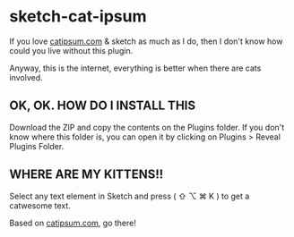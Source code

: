 sketch-cat-ipsum
================

If you love [catipsum.com](http://catipsum.com) &amp; sketch as much as I do, then I don't know how could you live without this plugin.

Anyway, this is the internet, everything is better when there are cats involved.

## OK, OK. HOW DO I INSTALL THIS
Download the ZIP and copy the contents on the Plugins folder. If you don't know where this folder is, you can open it by clicking on Plugins > Reveal Plugins Folder.

## WHERE ARE MY KITTENS!!
Select any text element in Sketch and press ( ⇧ ⌥ ⌘ K ) to get a catwesome text.

Based on [catipsum.com](http://catipsum.com), go there!